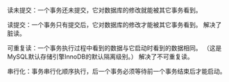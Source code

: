 读未提交：一个事务还未提交，它对数据库的修改就能被其它事务看到。



读提交：一个事务只有提交后，它对数据库的修改才能被其它事务看到。
解决了脏读。



可重复读：一个事务执行过程中看到的数据与它启动时看到的数据相同。 （这是MySQL默认存储引擎InnoDB的默认隔离级别。）
解决了不可重复读。



串行化：事务串行化顺序执行，后一个事务必须等待前一个事务结束后才能启动。
